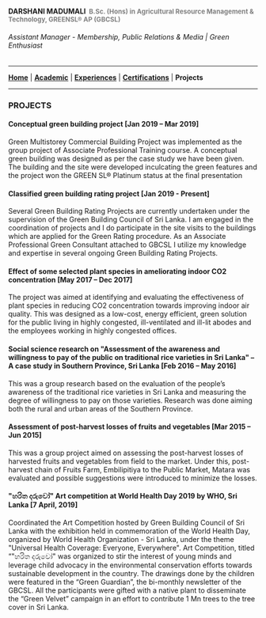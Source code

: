 <!-- Global site tag (gtag.js) - Google Analytics -->
<script async src="https://www.googletagmanager.com/gtag/js?id=UA-69533863-12"></script>
<script>
  window.dataLayer = window.dataLayer || [];
  function gtag(){dataLayer.push(arguments);}
  gtag('js', new Date());

  gtag('config', 'UA-69533863-12');
</script>

#### DARSHANI MADUMALI &nbsp;<span style="color: gray; font-size: small;">B.Sc. (Hons) in Agricultural Resource Management & Technology, GREENSL® AP (GBCSL)</span>
###### Assistant Manager - Membership, Public Relations & Media | Green Enthusiast

---

[**Home**](../README.md) |
[**Academic**](./academic.md) |
[**Experiences**](./experiences.md) |
[**Certifications**](./certifications.md) |
**Projects** 

---

### PROJECTS

#### Conceptual green building project [Jan 2019 – Mar 2019]

Green Multistorey Commercial Building Project was implemented as the group project of Associate Professional Training course. A conceptual green building was designed as per the case study we have been given. The building and the site were developed inculcating the green features and the project won the GREEN SL&reg; Platinum status at the final presentation

#### Classified green building rating project [Jan 2019 - Present]

Several Green Building Rating Projects are currently undertaken under the supervision of the Green Building Council of Sri Lanka. I am engaged in the coordination of projects and I do participate in the site visits to the buildings which are applied for the Green Rating procedure. As an Associate Professional Green Consultant attached to GBCSL I utilize my knowledge and expertise in several ongoing Green Building Rating Projects.

#### Effect of some selected plant species in ameliorating indoor CO2 concentration [May 2017 – Dec 2017]

The project was aimed at identifying and evaluating the effectiveness of plant species in reducing CO2 concentration towards improving indoor air quality. This was designed as a low-cost, energy efficient, green solution for the public living in highly congested, ill-ventilated and ill-lit abodes and the employees working in highly congested offices.

#### Social science research on "Assessment of the awareness and willingness to pay of the public on traditional rice varieties in Sri Lanka" – A case study in Southern Province, Sri Lanka [Feb 2016 – May 2016]

This was a group research based on the evaluation of the people’s awareness of the traditional rice varieties in Sri Lanka and measuring the degree of willingness to pay on those varieties. Research was done aiming both the rural and urban areas of the Southern Province.

#### Assessment of post-harvest losses of fruits and vegetables [Mar 2015 – Jun 2015]

This was a group project aimed on assessing the post-harvest losses of harvested fruits and vegetables from field to the market. Under this, post-harvest chain of Fruits Farm, Embilipitiya to the Public Market, Matara was evaluated and possible suggestions were introduced to minimize the losses.

#### "හරිත දරුවෝ" Art competition at World Health Day 2019 by WHO, Sri Lanka [7 April, 2019]

Coordinated the Art Competition hosted by Green Building Council of Sri Lanka  with the exhibition held in commemoration of the World Health Day, organized by World Health Organization - Sri Lanka, under the theme "Universal Health Coverage: Everyone, Everywhere". Art Competition, titled “"හරිත දරුවෝ" was organized to stir the interest of young minds and leverage child advocacy in the environmental conservation efforts towards sustainable development in the country. The drawings done by the children were featured in the “Green Guardian”, the bi-monthly newsletter of the GBCSL. All the participants were gifted with a native plant to disseminate   the “Green Velvet” campaign in an effort to contribute 1 Mn trees to the tree cover in Sri Lanka.
